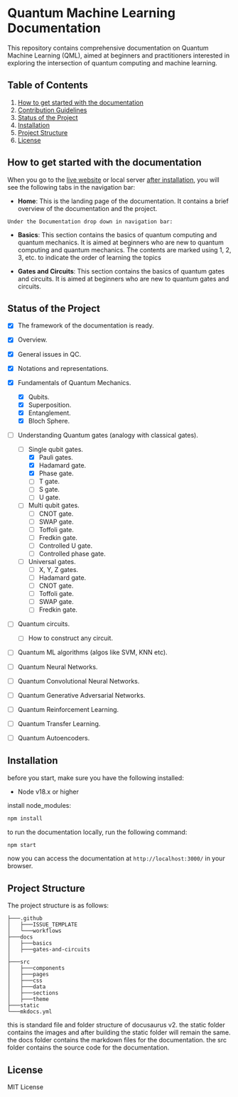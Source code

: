# Quantum Machine Learning Documentation

This repository contains comprehensive documentation on Quantum Machine Learning (QML), aimed at beginners and practitioners interested in exploring the intersection of quantum computing and machine learning.

## Table of Contents
1. [How to get started with the documentation](#how-to-get-started-with-the-documentation)
2. [Contribution Guidelines](./CONTRIBUTING.md)
3. [Status of the Project](#status-of-the-project)
4. [Installation](#installation)
5. [Project Structure](#project-structure)
6. [License](#license)

## How to get started with the documentation
When you go to the [live website](https://quantummlhandbook.vercel.app/) or local server [after installation](#installation), you will see the following tabs in the navigation bar:

* **Home**: This is the landing page of the documentation. It contains a brief overview of the documentation and the project.

`Under the Documentation drop down in navigation bar:`
* **Basics**: This section contains the basics of quantum computing and quantum mechanics. It is aimed at beginners who are new to quantum computing and quantum mechanics. The contents are marked using 1, 2, 3, etc. to indicate the order of learning the topics

* **Gates and Circuits**: This section contains the basics of quantum gates and circuits. It is aimed at beginners who are new to quantum gates and circuits.


## Status of the Project
- [x] The framework of the documentation is ready.
- [x] Overview.
- [x] General issues in QC.
- [x] Notations and representations.
- [X] Fundamentals of Quantum Mechanics.
    - [x] Qubits.
    - [x] Superposition.
    - [x] Entanglement.
    - [x] Bloch Sphere.
- [ ] Understanding Quantum gates (analogy with classical gates).
    - [ ] Single qubit gates.
        - [x] Pauli gates.
        - [x] Hadamard gate.
        - [x] Phase gate.
        - [ ] T gate.
        - [ ] S gate.
        - [ ] U gate.
    - [ ] Multi qubit gates.
        - [ ] CNOT gate.
        - [ ] SWAP gate.
        - [ ] Toffoli gate.
        - [ ] Fredkin gate.
        - [ ] Controlled U gate.
        - [ ] Controlled phase gate.
    - [ ] Universal gates.
        - [ ] X, Y, Z gates.
        - [ ] Hadamard gate.
        - [ ] CNOT gate.
        - [ ] Toffoli gate.
        - [ ] SWAP gate.
        - [ ] Fredkin gate.
- [ ] Quantum circuits.
    - [ ] How to construct any circuit.
- [ ] Quantum ML algorithms (algos like SVM, KNN etc).
- [ ] Quantum Neural Networks.
- [ ] Quantum Convolutional Neural Networks.
- [ ] Quantum Generative Adversarial Networks.
- [ ] Quantum Reinforcement Learning.
- [ ] Quantum Transfer Learning.
- [ ] Quantum Autoencoders.


## Installation
before you start, make sure you have the following installed:
- Node v18.x or higher

install node_modules:
```bash
npm install
```

to run the documentation locally, run the following command:
```bash
npm start
```

now you can access the documentation at `http://localhost:3000/` in your browser.

## Project Structure
The project structure is as follows:
```
├───.github
│   ├───ISSUE_TEMPLATE
│   └───workflows
├───docs
│   ├───basics
│   ├───gates-and-circuits
│   
├───src
│   ├───components
│   ├───pages
│   ├───css
│   ├───data
│   ├───sections
│   ├───theme
├───static
└───mkdocs.yml
```

this is standard file and folder structure of docusaurus v2. the static folder contains the images and after building the static folder will remain the same. the docs folder contains the markdown files for the documentation. the src folder contains the source code for the documentation. 


## License
MIT License

